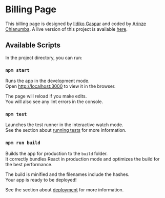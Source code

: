 # Billing Page

This billing page is designed by [Ildiko Gaspar](https://www.uidesigndaily.com/posts/figma-billing-page-payment-day-1585) and coded by [Arinze Chianumba](https://github.com/achianumba). A live version of this project is available [here](https://billing-page-jkg1or9wt-achianumba.vercel.app/).

## Available Scripts

In the project directory, you can run:

### `npm start`

Runs the app in the development mode.\
Open [http://localhost:3000](http://localhost:3000) to view it in the browser.

The page will reload if you make edits.\
You will also see any lint errors in the console.

### `npm test`

Launches the test runner in the interactive watch mode.\
See the section about [running tests](https://facebook.github.io/create-react-app/docs/running-tests) for more information.

### `npm run build`

Builds the app for production to the `build` folder.\
It correctly bundles React in production mode and optimizes the build for the best performance.

The build is minified and the filenames include the hashes.\
Your app is ready to be deployed!

See the section about [deployment](https://facebook.github.io/create-react-app/docs/deployment) for more information.
